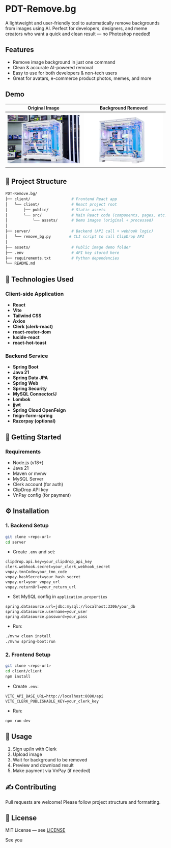 # PDT-Remove.bg

A lightweight and user-friendly tool to automatically remove backgrounds from images using AI.
Perfect for developers, designers, and meme creators who want a quick and clean result — no Photoshop needed!

## Features

* Remove image background in just one command
* Clean & accurate AI-powered removal
* Easy to use for both developers & non-tech users
* Great for avatars, e-commerce product photos, memes, and more

## Demo

| Original Image | Background Removed |
| -------------- | ------------------ |
| ![](./client/src/assets/product-org.jpg)   | ![](./client/src/assets/product.jpg)      |


## 📁 Project Structure

```bash
PDT-Remove.bg/
├── client/                  # Frontend React app
│   └── client/              # React project root
│       ├── public/          # Static assets
│       └── src/             # Main React code (components, pages, etc.)
│           └── assets/      # Demo images (original + processed)
│
├── server/                  # Backend (API call + webhook logic)
│   └── remove_bg.py        # CLI script to call ClipDrop API
│
├── assets/                  # Public image demo folder
├── .env                     # API key stored here
├── requirements.txt         # Python dependencies
└── README.md
```

## 🚀 Technologies Used

### Client-side Application

* **React**
* **Vite**
* **Tailwind CSS**
* **Axios**
* **Clerk (clerk-react)**
* **react-router-dom**
* **lucide-react**
* **react-hot-toast**

### Backend Service

* **Spring Boot**
* **Java 21**
* **Spring Data JPA**
* **Spring Web**
* **Spring Security**
* **MySQL Connector/J**
* **Lombok**
* **jjwt**
* **Spring Cloud OpenFeign**
* **feign-form-spring**
* **Razorpay (optional)**

## 🚪 Getting Started

### Requirements

* Node.js (v18+)
* Java 21
* Maven or mvnw
* MySQL Server
* Clerk account (for auth)
* ClipDrop API key
* VnPay config (for payment)

## ⚙️ Installation

### 1. Backend Setup

```bash
git clone <repo-url>
cd server
```

* Create `.env` and set:

```properties
clipdrop.api.key=your_clipdrop_api_key
clerk.webhook.secret=your_clerk_webhook_secret
vnpay.tmnCode=your_tmn_code
vnpay.hashSecret=your_hash_secret
vnpay.url=your_vnpay_url
vnpay.returnUrl=your_return_url
```

* Set MySQL config in `application.properties`

```properties
spring.datasource.url=jdbc:mysql://localhost:3306/your_db
spring.datasource.username=your_user
spring.datasource.password=your_pass
```

* Run:

```bash
./mvnw clean install
./mvnw spring-boot:run
```

### 2. Frontend Setup

```bash
git clone <repo-url>
cd client/client
npm install
```

* Create `.env`:

```env
VITE_API_BASE_URL=http://localhost:8080/api
VITE_CLERK_PUBLISHABLE_KEY=your_clerk_key
```

* Run:

```bash
npm run dev
```

## 📅 Usage

1. Sign up/in with Clerk
2. Upload image
3. Wait for background to be removed
4. Preview and download result
5. Make payment via VnPay (if needed)

## ✍️ Contributing

Pull requests are welcome! Please follow project structure and formatting.

## 📖 License

MIT License — see [LICENSE](LICENSE)

See you
